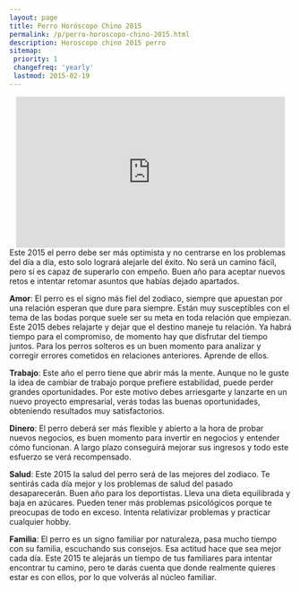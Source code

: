 ```yaml
---
layout: page
title: Perro Horóscopo Chino 2015
permalink: /p/perro-horoscopo-chino-2015.html
description: Horoscopo chino 2015 perro
sitemap:
 priority: 1
 changefreq: 'yearly'
 lastmod: 2015-02-19
---
```

<div style="text-align: center;">

<iframe allowfullscreen="" frameborder="0" height="270" src="https://www.youtube.com/embed/GRmKodJoje8" width="480"></iframe>
</div>
Este 2015 el perro debe ser más optimista y no centrarse en los problemas del día a día, esto solo logrará alejarle del éxito. No será un camino fácil, pero sí es capaz de superarlo con empeño.
Buen año para aceptar nuevos retos e intentar retomar asuntos que habías dejado apartados.

<b>Amor</b>:
El perro es el signo más fiel del zodiaco, siempre que apuestan por una relación esperan que dure para siempre. Están muy susceptibles con el tema de las bodas porque suele ser su meta en toda relación que empiezan. Este 2015 debes relajarte y dejar que el destino maneje tu relación. Ya habrá tiempo para el compromiso, de momento hay que disfrutar del tiempo juntos.
Para los perros solteros es un buen momento para analizar y corregir errores cometidos en relaciones anteriores. Aprende de ellos.

<b>Trabajo</b>:
Este año el perro tiene que abrir más la mente. Aunque no le guste la idea de cambiar de trabajo porque prefiere estabilidad, puede perder grandes oportunidades. Por este motivo debes arriesgarte y lanzarte en un nuevo proyecto empresarial, verás todas las buenas oportunidades, obteniendo resultados muy satisfactorios.

<b>Dinero</b>:
El perro deberá ser más flexible y abierto a la hora de probar nuevos negocios, es buen momento para invertir en negocios y entender cómo funcionan. A largo plazo conseguirá mejorar sus ingresos y todo este esfuerzo se verá recompensado.

<b>Salud</b>:
Este 2015 la salud del perro será de las mejores del zodiaco. Te sentirás cada día mejor y los problemas de salud del pasado desaparecerán. Buen año para los deportistas. Lleva una dieta equilibrada y baja en azúcares. Pueden tener más problemas psicológicos porque te preocupas de todo en exceso. Intenta relativizar problemas y practicar cualquier hobby.

<b>Familia</b>:
El perro es un signo familiar por naturaleza, pasa mucho tiempo con su familia, escuchando sus consejos. Esa actitud hace que sea mejor cada día.
Este 2015 te alejarás un tiempo de tus familiares para intentar encontrar tu camino, pero te darás cuenta que donde realmente quieres estar es con ellos, por lo que volverás al núcleo familiar.
